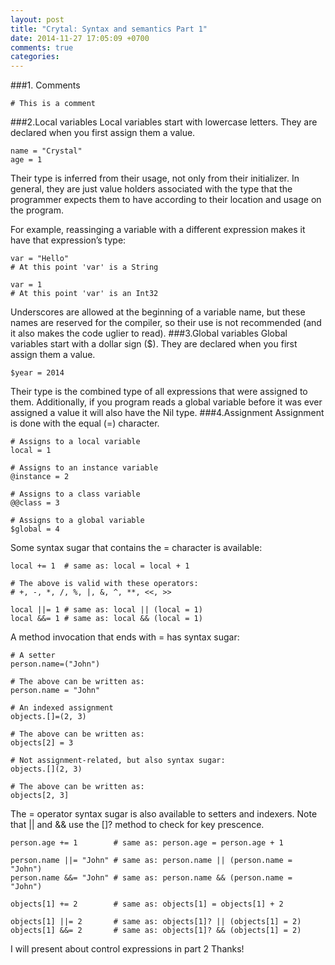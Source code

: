 ```yaml
---
layout: post
title: "Crytal: Syntax and semantics Part 1"
date: 2014-11-27 17:05:09 +0700
comments: true
categories: 
---
```


###1. Comments
```
# This is a comment
```
###2.Local variables
Local variables start with lowercase letters. They are declared when you first assign them a value.
```
name = "Crystal"
age = 1
```
Their type is inferred from their usage, not only from their initializer. In general, they are just value holders associated with the type that the programmer expects them to have according to their location and usage on the program.

For example, reassinging a variable with a different expression makes it have that expression’s type:
```
var = "Hello"
# At this point 'var' is a String

var = 1
# At this point 'var' is an Int32
```
Underscores are allowed at the beginning of a variable name, but these names are reserved for the compiler, so their use is not recommended (and it also makes the code uglier to read).
###3.Global variables
Global variables start with a dollar sign ($). They are declared when you first assign them a value.
```
$year = 2014
```
Their type is the combined type of all expressions that were assigned to them. Additionally, if you program reads a global variable before it was ever assigned a value it will also have the Nil type.
###4.Assignment
Assignment is done with the equal (=) character.
```
# Assigns to a local variable
local = 1

# Assigns to an instance variable
@instance = 2

# Assigns to a class variable
@@class = 3

# Assigns to a global variable
$global = 4
```
Some syntax sugar that contains the = character is available:
```
local += 1  # same as: local = local + 1

# The above is valid with these operators:
# +, -, *, /, %, |, &, ^, **, <<, >>

local ||= 1 # same as: local || (local = 1)
local &&= 1 # same as: local && (local = 1)
```
A method invocation that ends with = has syntax sugar:
```
# A setter
person.name=("John")

# The above can be written as:
person.name = "John"

# An indexed assignment
objects.[]=(2, 3)

# The above can be written as:
objects[2] = 3

# Not assignment-related, but also syntax sugar:
objects.[](2, 3)

# The above can be written as:
objects[2, 3]
```
The = operator syntax sugar is also available to setters and indexers. Note that || and && use the []? method to check for key prescence.
```
person.age += 1        # same as: person.age = person.age + 1

person.name ||= "John" # same as: person.name || (person.name = "John")
person.name &&= "John" # same as: person.name && (person.name = "John")

objects[1] += 2        # same as: objects[1] = objects[1] + 2

objects[1] ||= 2       # same as: objects[1]? || (objects[1] = 2)
objects[1] &&= 2       # same as: objects[1]? && (objects[1] = 2)
```
I will present about control expressions in part 2
Thanks!

